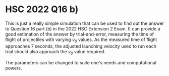 # HSC 2022 Q16 b)

This is just a really simple simulation that can be used to find out the answer 
to Question 16 part (b) in the 2022 HSC Extension 2 Exam. 
It can provide a good estimation of the answer by trial-and-error, 
measuring the time of flight of projectiles with varying *v<sub>0</sub>* values.
As the measured time of flight approaches 7 seconds, 
the adjusted launching velocity used to run each trial 
should also approach the *v<sub>0</sub>* value required.

The parameters can be changed to suite one's needs and computational powers.


